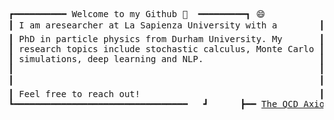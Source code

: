 <pre>
┏━━━━━━━━━━ Welcome to my Github 👋  ━━━━━━━━━┓ 😄               
┃ I am aresearcher at La Sapienza University with a        ┃ ┣━━ 🌎 Repositories                         
┃ PhD in particle physics from Durham University. My       ┃ ┃   ┣━━ <a href=https://github.com/alexisdpc/Heston-model>Heston Model</a>
┃ research topics include stochastic calculus, Monte Carlo ┃ ┃   ┣━━ <a href=https://github.com/alexisdpc/Black-Scholes-and-Greeks>Black-Scholes and Greeks</a>
┃ simulations, deep learning and NLP.                      ┃ ┃   ┣━━ <a href=https://github.com/alexisdpc/Deep-Hedging>Deep Hedging</a>
┃                                                          ┃ ┃   ┗━━ <a href=https://github.com/alexisdpc/title-author-from-pdf>Extract Title & Authors </a>
┃                                                          ┃ ┗━━ 📚 Particle Physics Articles       
┃ Feel free to reach out!                                  ┃      ┣━━ <a href=https://link.springer.com/article/10.1007/JHEP03(2021)185>Electric Dipole Moments & New Forces</a>
┗━━━━━━━━━━━━━━━━━━━━━━━━━━━━━━━━━   ┛      ┣━━ <a href=https://link.springer.com/article/10.1007/JHEP11(2019)093>The QCD Axion & Unification</a>
                                                                   ┗━━ <a href=https://journals.aps.org/prd/abstract/10.1103/PhysRevD.97.095013>Asymptotic Safety</a>
</pre>
